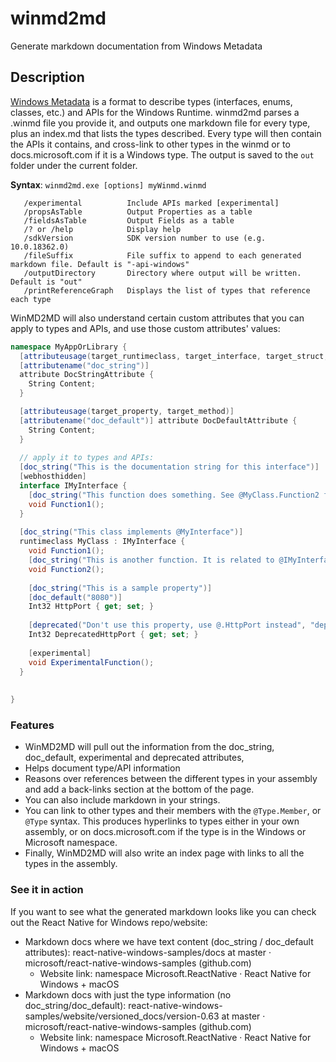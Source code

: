# winmd2md
Generate markdown documentation from Windows Metadata

## Description
[Windows Metadata](https://docs.microsoft.com/uwp/winrt-cref/winmd-files) is a format to describe types (interfaces, enums, classes, etc.) and APIs for the Windows Runtime.
winmd2md parses a .winmd file you provide it, and outputs one markdown file for every type, plus an index.md that lists the types described. 
Every type will then contain the APIs it contains, and cross-link to other types in the winmd or to docs.microsoft.com if it is a Windows type.
The output is saved to the `out` folder under the current folder.

**Syntax**:  `winmd2md.exe [options] myWinmd.winmd`
```
   /experimental          Include APIs marked [experimental]
   /propsAsTable          Output Properties as a table
   /fieldsAsTable         Output Fields as a table
   /? or /help            Display help
   /sdkVersion            SDK version number to use (e.g. 10.0.18362.0)
   /fileSuffix            File suffix to append to each generated markdown file. Default is "-api-windows"
   /outputDirectory       Directory where output will be written. Default is "out"
   /printReferenceGraph   Displays the list of types that reference each type
```

WinMD2MD will also understand certain custom attributes that you can apply to types and APIs, and use those custom attributes' values:

```csharp
namespace MyAppOrLibrary {
  [attributeusage(target_runtimeclass, target_interface, target_struct, target_enum, target_delegate, target_field, target_property, target_method, target_event)]
  [attributename("doc_string")]
  attribute DocStringAttribute {
    String Content;
  }

  [attributeusage(target_property, target_method)]
  [attributename("doc_default")] attribute DocDefaultAttribute {
    String Content;
  }
  
  // apply it to types and APIs:
  [doc_string("This is the documentation string for this interface")]
  [webhosthidden]
  interface IMyInterface {
    [doc_string("This function does something. See @MyClass.Function2 for more info")]
    void Function1();
  }
  
  [doc_string("This class implements @MyInterface")]
  runtimeclass MyClass : IMyInterface {
    void Function1();
    [doc_string("This is another function. It is related to @IMyInterface.Function1.");
    void Function2();
    
    [doc_string("This is a sample property")]
    [doc_default("8080")]
    Int32 HttpPort { get; set; }  
    
    [deprecated("Don't use this property, use @.HttpPort instead", "deprecate", 42)]
    Int32 DeprecatedHttpPort { get; set; }
    
    [experimental]
    void ExperimentalFunction();
  }
  
  
}
```

### Features
- WinMD2MD will pull out the information from the doc_string, doc_default, experimental and deprecated attributes,
- Helps document type/API information
- Reasons over references between the different types in your assembly and add a back-links section at the bottom of the page.
- You can also include markdown in your strings.
- You can link to other types and their members with the `@Type.Member`, or `@Type` syntax. This produces hyperlinks to types either in your own assembly, or on docs.microsoft.com if the type is in the Windows or Microsoft namespace.
- Finally, WinMD2MD will also write an index page with links to all the types in the assembly.

### See it in action
If you want to see what the generated markdown looks like you can check out the React Native for Windows repo/website:
- Markdown docs where we have text content (doc_string / doc_default attributes): react-native-windows-samples/docs at master · microsoft/react-native-windows-samples (github.com)
  - Website link: namespace Microsoft.ReactNative · React Native for Windows + macOS
- Markdown docs with just the type information (no doc_string/doc_default):  react-native-windows-samples/website/versioned_docs/version-0.63 at master · microsoft/react-native-windows-samples (github.com)
  - Website link: namespace Microsoft.ReactNative · React Native for Windows + macOS

